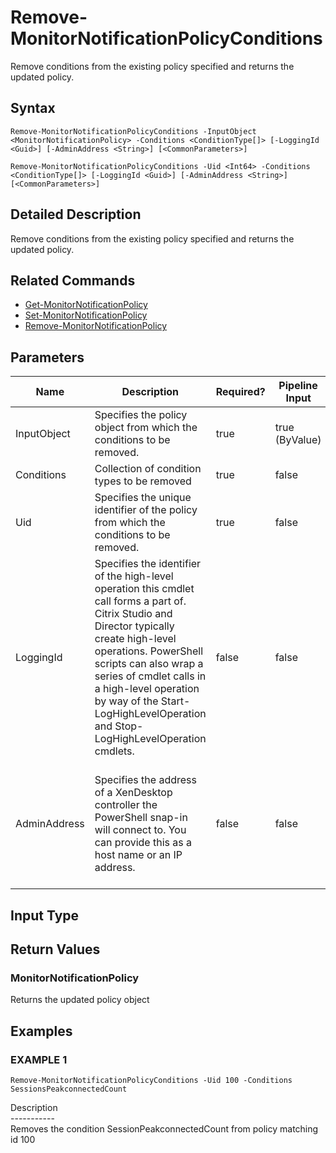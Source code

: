 ﻿# Remove-MonitorNotificationPolicyConditions

   Remove conditions from the existing policy specified and returns the updated policy.

## Syntax
```
Remove-MonitorNotificationPolicyConditions -InputObject <MonitorNotificationPolicy> -Conditions <ConditionType[]> [-LoggingId <Guid>] [-AdminAddress <String>] [<CommonParameters>]

Remove-MonitorNotificationPolicyConditions -Uid <Int64> -Conditions <ConditionType[]> [-LoggingId <Guid>] [-AdminAddress <String>] [<CommonParameters>]
```

## Detailed Description
   Remove conditions from the existing policy specified and returns the updated policy.

## Related Commands
  * [Get-MonitorNotificationPolicy](Get-MonitorNotificationPolicy.html)
  * [Set-MonitorNotificationPolicy](Set-MonitorNotificationPolicy.html)
  * [Remove-MonitorNotificationPolicy](Remove-MonitorNotificationPolicy.html)
## Parameters

| Name   | Description | Required? | Pipeline Input | Default Value |
| --- | --- | --- | --- | --- |
| InputObject | Specifies the policy object from which the conditions to be removed. | true | true (ByValue) |  |
| Conditions | Collection of condition types to be removed | true | false |  |
| Uid | Specifies the unique identifier of the policy from which the conditions to be removed. | true | false |  |
| LoggingId | Specifies the identifier of the high-level operation this cmdlet call forms a part of. Citrix Studio and Director typically create high-level operations. PowerShell scripts can also wrap a series of cmdlet calls in a high-level operation by way of the Start-LogHighLevelOperation and Stop-LogHighLevelOperation cmdlets. | false | false |  |
| AdminAddress | Specifies the address of a XenDesktop controller the PowerShell snap-in will connect to. You can provide this as a host name or an IP address. | false | false | Localhost. Once a value is provided by any cmdlet, this value becomes the default. |

## Input Type
### 
   
## Return Values
### MonitorNotificationPolicy
   Returns the updated policy object
## Examples

### EXAMPLE 1
```
Remove-MonitorNotificationPolicyConditions -Uid 100 -Conditions SessionsPeakconnectedCount
```
   Description<br>-----------<br>Removes the condition SessionPeakconnectedCount from policy matching id 100
